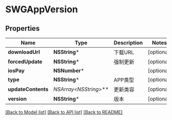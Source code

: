 # SWGAppVersion

## Properties
Name | Type | Description | Notes
------------ | ------------- | ------------- | -------------
**downloadUrl** | **NSString*** | 下载URL | [optional] 
**forcedUpdate** | **NSString*** | 强制更新 | [optional] 
**iosPay** | **NSNumber*** |  | [optional] 
**type** | **NSString*** | APP类型 | [optional] 
**updateContents** | **NSArray&lt;NSString*&gt;*** | 更新类容 | [optional] 
**version** | **NSString*** | 版本 | [optional] 

[[Back to Model list]](../README.md#documentation-for-models) [[Back to API list]](../README.md#documentation-for-api-endpoints) [[Back to README]](../README.md)


